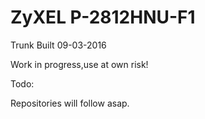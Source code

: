 # ZyXEL P-2812HNU-F1

Trunk Built 09-03-2016

Work in progress,use at own risk!

Todo:

Repositories will follow asap.
